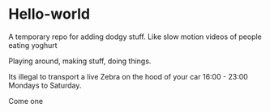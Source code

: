 # Hello-world
A temporary repo for adding dodgy stuff. Like slow motion videos of people eating yoghurt

Playing around, making stuff, doing things.

Its illegal to transport a live Zebra on the hood of your car 16:00 - 23:00 Mondays to Saturday.

Come one